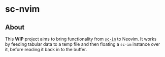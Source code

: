 # sc-nvim

## About

This __WIP__ project aims to bring functionality from [`sc-im`][sc-im] to Neovim. It works by feeding tabular data to a temp file and then floating a `sc-im` instance over it, before reading it back in to the buffer.

[sc-im]: https://github.com/andmarti1424/sc-im/issues
